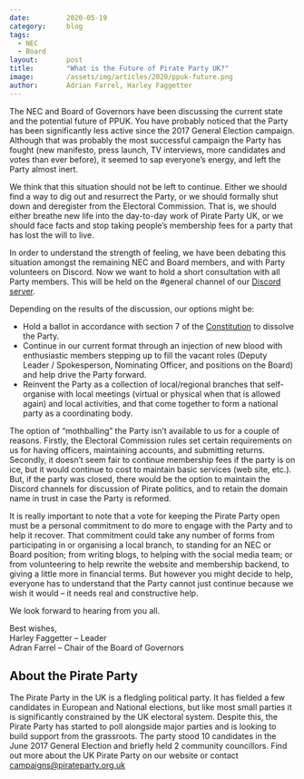 ```yaml
---
date:         2020-05-19
category:     blog
tags:
  - NEC
  - Board
layout:       post
title:        "What is the Future of Pirate Party UK?"
image:        /assets/img/articles/2020/ppuk-future.png
author:       Adrian Farrel, Harley Faggetter
---
```


The NEC and Board of Governors have been discussing the current state and the potential future of PPUK. You have probably noticed that the Party has been significantly less active since the 2017 General Election campaign. Although that was probably the most successful campaign the Party has fought (new manifesto, press launch, TV interviews, more candidates and votes than ever before), it seemed to sap everyone’s energy, and left the Party almost inert.

We think that this situation should not be left to continue. Either we should find a way to dig out and resurrect the Party, or we should formally shut down and deregister from the Electoral Commission. That is, we should either breathe new life into the day-to-day work of Pirate Party UK, or we should face facts and stop taking people’s membership fees for a party that has lost the will to live.

In order to understand the strength of feeling, we have been debating this situation amongst the remaining NEC and Board members, and with Party volunteers on Discord. Now we want to hold a short consultation with all Party members. This will be held on the #general channel of our [Discord server](https://discord.gg/n78g37W).

Depending on the results of the discussion, our options might be:
- Hold a ballot in accordance with section 7 of the [Constitution](https://pirateparty.org.uk/about-us/constitution.html) to dissolve the Party.
- Continue in our current format through an injection of new blood with enthusiastic members stepping up to fill the vacant roles (Deputy Leader / Spokesperson, Nominating Officer, and positions on the Board) and help drive the Party forward.
- Reinvent the Party as a collection of local/regional branches that self-organise with local meetings (virtual or physical when that is allowed again) and local activities, and that come together to form a national party as a coordinating body.

The option of “mothballing” the Party isn’t available to us for a couple of reasons. Firstly, the Electoral Commission rules set certain requirements on us for having officers, maintaining accounts, and submitting returns. Secondly, it doesn’t seem fair to continue membership fees if the party is on ice, but it would continue to cost to maintain basic services (web site, etc.). But, if the party was closed, there would be the option to maintain the Discord channels for discussion of Pirate politics, and to retain the domain name in trust in case the Party is reformed.

It is really important to note that a vote for keeping the Pirate Party open must be a personal commitment to do more to engage with the Party and to help it recover. That commitment could take any number of forms from participating in or organising a local branch, to standing for an NEC or Board position; from writing blogs, to helping with the social media team; or from volunteering to help rewrite the website and membership backend, to giving a little more in financial terms. But however you might decide to help, everyone has to understand that the Party cannot just continue because we wish it would – it needs real and constructive help.

We look forward to hearing from you all.

Best wishes,  
Harley Faggetter – Leader  
Adran Farrel – Chair of the Board of Governors

## About the Pirate Party ##

The Pirate Party in the UK is a fledgling political party. It has fielded a few candidates in European and National elections, but like most small parties it is significantly constrained by the UK electoral system. Despite this, the Pirate Party has started to poll alongside major parties and is looking to build support from the grassroots. The party stood 10 candidates in the June 2017 General Election and briefly held 2 community councillors.
Find out more about the UK Pirate Party on our website or contact campaigns@pirateparty.org.uk
